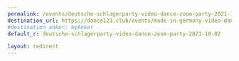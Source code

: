```yaml
---
permalink: /events/deutsche-schlagerparty-video-dance-zoom-party-2021-10-02
destination_url: https://dance123.club/events/made-in-germany-video-dance-zoom-party-2021-10-02
#destination_anker: myAnker
default_r: deutsche-schlagerparty-video-dance-zoom-party-2021-10-02

layout: redirect
---
```


